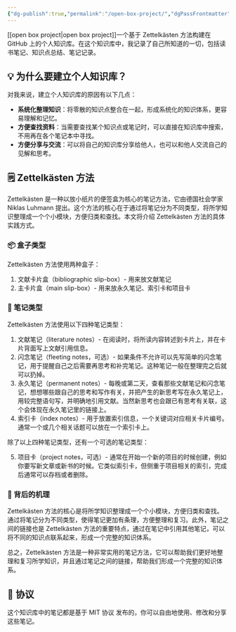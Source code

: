 ```yaml
---
{"dg-publish":true,"permalink":"/open-box-project/","dgPassFrontmatter":true,"created":"","updated":""}
---
```



[[open box project\|open box project]]一个基于 Zettelkästen 方法构建在 GitHub 上的个人知识库。在这个知识库中，我记录了自己所知道的一切，包括读书笔记、知识点总结、笔记记录。

## 💡 为什么要建立个人知识库？

对我来说，建立个人知识库的原因有以下几点：

- **系统化整理知识**：将零散的知识点整合在一起，形成系统化的知识体系，更容易理解和记忆。
- **方便查找资料**：当需要查找某个知识点或笔记时，可以直接在知识库中搜索，不用再在各个笔记本中寻找。
- **方便分享与交流**：可以将自己的知识库分享给他人，也可以和他人交流自己的见解和思考。

## 🗒️ Zettelkästen 方法

Zettelkästen 是一种以放小纸片的便签盒为核心的笔记方法，它由德国社会学家 Niklas Luhmann 提出。这个方法的核心在于通过将笔记分为不同类型，将所学知识整理成一个个小模块，方便归类和查找。本文将介绍 Zettelkästen 方法的具体实践方式。

### 📦 盒子类型

Zettelkästen 方法使用两种盒子：

1. 文献卡片盒（bibliographic slip-box）- 用来放文献笔记
2. 主卡片盒（main slip-box）- 用来放永久笔记、索引卡和项目卡

### 📝 笔记类型

Zettelkästen 方法使用以下四种笔记类型：

1. 文献笔记（literature notes）- 在阅读时，将所读内容转述到卡片上，并在卡片背面写上文献引用信息。
2. 闪念笔记（fleeting notes，可选）- 如果条件不允许可以先写简单的闪念笔记，用于提醒自己之后需要再思考和补完笔记。这种笔记一般在整理完之后就可以扔掉。
3. 永久笔记（permanent notes）- 每晚或第二天，查看那些文献笔记和闪念笔记，想想哪些跟自己的思考和写作有关，并把产生的新思考写在永久笔记上，用较完整语句写，并明确地引用文献。当然新思考也会跟已有思考有关联，这个会体现在永久笔记里的链接上。
4. 索引卡（index notes）- 用于放置索引信息，一个关键词对应相关卡片编号。通常一个或几个相关话题可以放在一个索引卡上。

除了以上四种笔记类型，还有一个可选的笔记类型：

5. 项目卡（project notes，可选）- 通常在开始一个新的项目的时候创建，例如你要写新文章或新书的时候。它类似索引卡，但侧重于项目相关的索引，完成后通常可以存档或者删除。

### 🧠 背后的机理

Zettelkästen 方法的核心是将所学知识整理成一个个小模块，方便归类和查找。通过将笔记分为不同类型，使得笔记更加有条理，方便整理和复习。此外，笔记之间的链接也是 Zettelkästen 方法的重要特点，通过在笔记中引用其他笔记，可以将不同的知识点联系起来，形成一个完整的知识体系。

总之，Zettelkästen 方法是一种非常实用的笔记方法，它可以帮助我们更好地整理和复习所学知识，并且通过笔记之间的链接，帮助我们形成一个完整的知识体系。

## 📄 协议

这个知识库中的笔记都是基于 MIT 协议 发布的，你可以自由地使用、修改和分享这些笔记。
